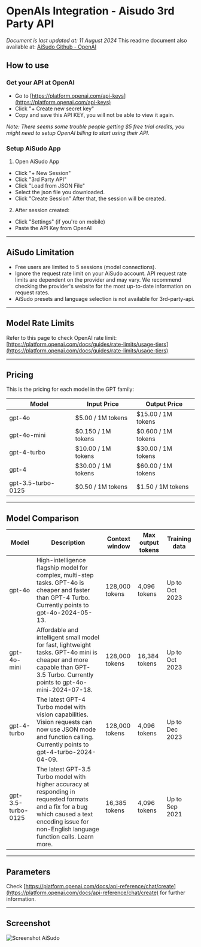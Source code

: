 

# OpenAIs Integration - Aisudo 3rd Party API
*Document is last updated at: 11 August 2024*
This readme document also available at: [AiSudo Github - OpenAI](https://github.com/aisudoapp/ai-model-providers/tree/main/providers/openai)


## How to use
### Get your API at OpenAI
- Go to [https://platform.openai.com/api-keys](https://platform.openai.com/api-keys)
- Click "+ Create new secret key"
- Copy and save this API KEY, you will not be able to view it again.

*Note: There seems some trouble people getting $5 free trial credits, you might need to setup OpenAI billing to start using their API.*

### Setup AiSudo App

1. Open AiSudo App
- Click "+ New Session" 
- Click "3rd Party API"
- Click "Load from JSON File" 
- Select the json file you downloaded.
- Click "Create Session"
After that, the session will be created.
2. After session created: 
- Click "Settings" (if you're on mobile)
- Paste the API Key from OpenAI


---

## AiSudo Limitation
- Free users are limited to 5 sessions (model connections).
- Ignore the request rate limit on your AiSudo account. API request rate limits are dependent on the provider and may vary. We recommend checking the provider's website for the most up-to-date information on request rates.
- AiSudo presets and language selection is not available for 3rd-party-api.


---

## Model Rate Limits
Refer to this page to check OpenAI rate limit: [https://platform.openai.com/docs/guides/rate-limits/usage-tiers](https://platform.openai.com/docs/guides/rate-limits/usage-tiers)
  
---

## Pricing
This is the pricing for each model in the GPT family:

| Model              | Input Price        | Output Price       |
|--------------------|--------------------|--------------------|
| gpt-4o             | $5.00 / 1M tokens  | $15.00 / 1M tokens |
| gpt-4o-mini        | $0.150 / 1M tokens | $0.600 / 1M tokens |
| gpt-4-turbo        | $10.00 / 1M tokens | $30.00 / 1M tokens |
| gpt-4              | $30.00 / 1M tokens | $60.00 / 1M tokens |
| gpt-3.5-turbo-0125 | $0.50 / 1M tokens  | $1.50 / 1M tokens  |

---
  
## Model Comparison

| Model  | Description | Context window | Max output tokens | Training data  |
|--------------|-----------|----------------|-------------------|----------------|
| gpt-4o             | High-intelligence flagship model for complex, multi-step tasks. GPT-4o is cheaper and faster than GPT-4 Turbo. Currently points to gpt-4o-2024-05-13.     | 128,000 tokens | 4,096 tokens      | Up to Oct 2023 |
| gpt-4o-mini        | Affordable and intelligent small model for fast, lightweight tasks. GPT-4o mini is cheaper and more capable than GPT-3.5 Turbo. Currently points to gpt-4o-mini-2024-07-18.                    | 128,000 tokens | 16,384 tokens     | Up to Oct 2023 |
| gpt-4-turbo        | The latest GPT-4 Turbo model with vision capabilities. Vision requests can now use JSON mode and function calling. Currently points to gpt-4-turbo-2024-04-09.                                     | 128,000 tokens | 4,096 tokens      | Up to Dec 2023 |
| gpt-3.5-turbo-0125 | The latest GPT-3.5 Turbo model with higher accuracy at responding in requested formats and a fix for a bug which caused a text encoding issue for non-English language function calls. Learn more. | 16,385 tokens  | 4,096 tokens      | Up to Sep 2021 |
  
---
  
## Parameters
Check [https://platform.openai.com/docs/api-reference/chat/create](https://platform.openai.com/docs/api-reference/chat/create) for further information.
  
---
  
## Screenshot
![Screenshot AiSudo](https://raw.githubusercontent.com/aisudoapp/ai-model-providers/main/assets/screenshot-provider-openai.jpg)